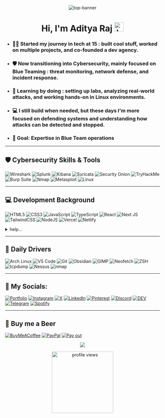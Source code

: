 <div align="center">

<img src="https://phone-connect.vercel.app/src/github-header.gif" alt="top-banner" />

# Hi, I'm Aditya Raj <img src="https://raw.githubusercontent.com/iampavangandhi/iampavangandhi/master/gifs/Hi.gif" alt="hand-wave-gif" height="30px" />

</div>

- ### 👨‍💻 Started my journey in tech at 15 : built cool stuff, worked on multiple projects, and co-founded a dev agency.
- ### 🛡️ Now transitioning into **Cybersecurity**, mainly focused on **Blue Teaming** : threat monitoring, network defense, and incident response.
- ### 🧠 Learning by doing : setting up labs, analyzing real-world attacks, and working hands-on in Linux environments.
- ### 💻 I still build when needed, but these days I'm more focused on defending systems and understanding how attacks can be detected and stopped.
- ### 🎯 Goal: Expertise in Blue Team operations

---

## 🛡️ Cybersecurity Skills & Tools

![Wireshark](https://img.shields.io/badge/Wireshark-1679A7?style=for-the-badge&logo=wireshark&logoColor=white)
![Splunk](https://img.shields.io/badge/Splunk-000000?style=for-the-badge&logo=splunk&logoColor=white)
![Kibana](https://img.shields.io/badge/Kibana-E8488B?style=for-the-badge&logo=kibana&logoColor=white)
![Suricata](https://img.shields.io/badge/Suricata-FCC624?style=for-the-badge&logoColor=black)
![Security Onion](https://img.shields.io/badge/Security%20Onion-3C3C3C?style=for-the-badge)
![TryHackMe](https://img.shields.io/badge/TryHackMe-212C42?style=for-the-badge&logo=tryhackme&logoColor=white)
![Burp Suite](https://img.shields.io/badge/Burp%20Suite-FF8800?style=for-the-badge)
![Nmap](https://img.shields.io/badge/Nmap-004170?style=for-the-badge)
![Metasploit](https://img.shields.io/badge/Metasploit-2E2A2A?style=for-the-badge)
![Linux](https://img.shields.io/badge/Linux-FCC624?style=for-the-badge&logo=linux&logoColor=black)

---

## 💻 Development Background

![HTML5](https://img.shields.io/badge/html5-%23E34F26.svg?style=for-the-badge&logo=html5&logoColor=white)
![CSS3](https://img.shields.io/badge/css3-%231572B6.svg?style=for-the-badge&logo=css3&logoColor=white)
![JavaScript](https://img.shields.io/badge/javascript-%23323330.svg?style=for-the-badge&logo=javascript&logoColor=%23F7DF1E)
![TypeScript](https://img.shields.io/badge/typescript-%23007ACC.svg?style=for-the-badge&logo=typescript&logoColor=white)
![React](https://img.shields.io/badge/react-%2320232a.svg?style=for-the-badge&logo=react&logoColor=%2361DAFB)
![Next JS](https://img.shields.io/badge/Next-black?style=for-the-badge&logo=next.js&logoColor=white)
![TailwindCSS](https://img.shields.io/badge/tailwindcss-%2338B2AC.svg?style=for-the-badge&logo=tailwind-css&logoColor=white)
![NodeJS](https://img.shields.io/badge/node.js-6DA55F?style=for-the-badge&logo=node.js&logoColor=white)
![Vercel](https://img.shields.io/badge/vercel-%23000000.svg?style=for-the-badge&logo=vercel&logoColor=white)
![Netlify](https://img.shields.io/badge/netlify-%23000000.svg?style=for-the-badge&logo=netlify&logoColor=#00C7B7)

<details>
<summary>help...</summary>
  
*"Daemons. They don't stop working. They are always active. They seduce. They manipulate. They own us. And even though you're with me, even though I created you, it makes no difference. We all must deal with them alone. The best we can hope for... The only silver lining in all of this... is that when we break through, we find a few familiar faces waiting on the other side."*
</details>

---

## 🧰 Daily Drivers

![Arch Linux](https://img.shields.io/badge/Arch_Linux-%23000000?style=for-the-badge&logo=archlinux&logoColor=white)
![VS Code](https://img.shields.io/badge/Visual%20Studio%20Code-0078d7.svg?style=for-the-badge&logo=visual-studio-code&logoColor=white)
![Git](https://img.shields.io/badge/git-%23F05033.svg?style=for-the-badge&logo=git&logoColor=white)
![Obsidian](https://img.shields.io/badge/Obsidian-%235A5A5A.svg?style=for-the-badge&logo=obsidian&logoColor=white)
![GIMP](https://img.shields.io/badge/Gimp-657D8B?style=for-the-badge&logo=gimp&logoColor=FFFFFF)
![Neofetch](https://img.shields.io/badge/Neofetch-2C3539?style=for-the-badge)
![ZSH](https://img.shields.io/badge/zsh-FAFAFA?style=for-the-badge&logo=gnu-bash&logoColor=black)
![tcpdump](https://img.shields.io/badge/tcpdump-005C99?style=for-the-badge&logoColor=white)
![Nessus](https://img.shields.io/badge/Nessus-0095D5?style=for-the-badge&logoColor=white)
![nmap](https://img.shields.io/badge/nmap-004170?style=for-the-badge&logoColor=white)

---

## 🔗 My Socials:

[![Portfolio](https://img.shields.io/badge/Portfolio-%23000000.svg?style=for-the-badge&logo=vercel&logoColor=white)](https://adityaraj.vercel.app)
[![Instagram](https://img.shields.io/badge/Instagram-%23E4405F.svg?logo=Instagram&logoColor=white&style=for-the-badge)](https://instagram.com/4ditya.r4j)
[![X](https://img.shields.io/badge/X-black.svg?logo=X&logoColor=white&style=for-the-badge)](https://x.com/nerdinbiz)
[![LinkedIn](https://img.shields.io/badge/LinkedIn-%230077B5.svg?logo=LinkedIn&logoColor=white&style=for-the-badge)](https://www.linkedin.com/in/aditya7raj1/)
[![Pinterest](https://img.shields.io/badge/Pinterest-%23E60023.svg?logo=Pinterest&logoColor=white&style=for-the-badge)](https://pinterest.com/aditya7raj1)
[![Discord](https://img.shields.io/badge/Discord-%237289DA.svg?logo=Discord&logoColor=white&style=for-the-badge)](https://discord.gg/4ditya)
[![DEV](https://img.shields.io/badge/DEV.to-0A0A0A?style=for-the-badge&logo=devdotto&logoColor=white)](https://dev.to/aditya8raj/)
[![Telegram](https://img.shields.io/badge/Telegram-%230077B5.svg?logo=Telegram&logoColor=white&style=for-the-badge)](https://t.me/aditya8raj)
[![Spotify](https://img.shields.io/badge/Spotify-%231DB954.svg?logo=Spotify&logoColor=white&style=for-the-badge)](https://open.spotify.com/user/scvexb3qekc6vgxmkf6o7iltc)

---

## 🍺 Buy me a Beer

[![BuyMeACoffee](https://img.shields.io/badge/Buy%20Me%20a%20Beer-ffdd00?style=for-the-badge&logo=buy-me-a-coffee&logoColor=black)](https://buymeacoffee.com/aditya8raj)
[![PayPal](https://img.shields.io/badge/PayPal-00457C?style=for-the-badge&logo=paypal&logoColor=white)](https://paypal.me/aditya7raj1)
[![Pay out](https://img.shields.io/badge/Pay%20Out-%23000000.svg?style=for-the-badge&logo=vercel&logoColor=white)](https://adityaraj.vercel.app/pay-me)

<p align="center">
    <img src="https://phone-connect.vercel.app/src/Ramen.gif" />
</p>

<p align="center">
  <img src="https://komarev.com/ghpvc/?username=aditya8raj&label=Profile%20views&color=blueviolet&style=flat" alt="profile views" width="200" />
</p>
